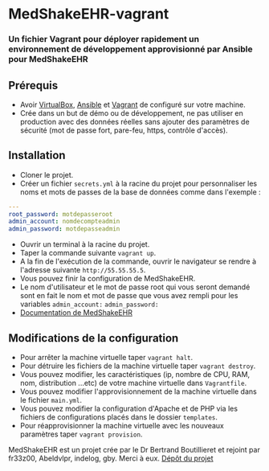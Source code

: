 # MedShakeEHR-vagrant
### Un fichier Vagrant pour déployer rapidement un environnement de développement approvisionné par Ansible pour MedShakeEHR 

## Prérequis
- Avoir [VirtualBox](https://www.virtualbox.org/wiki/Downloads), [Ansible](https://docs.ansible.com/ansible/latest/installation_guide/intro_installation.html) et [Vagrant](https://www.vagrantup.com/docs/installation) de configuré sur votre machine.
- Crée dans un but de démo ou de développement, ne pas utiliser en production avec des données réelles sans ajouter des paramètres de sécurité (mot de passe fort, pare-feu, https, contrôle d'accès).

## Installation 
- Cloner le projet.
- Créer un fichier `secrets.yml` à la racine du projet pour personnaliser les noms et mots de passes de la base de données comme dans l'exemple :

```yml
---
root_password: motdepasseroot
admin_account: nomdecompteadmin
admin_password: motdepasseadmin
```

- Ouvrir un terminal à la racine du projet.
- Taper la commande suivante `vagrant up`.
- A la fin de l'exécution de la commande, ouvrir le navigateur se rendre à l'adresse suivante `http://55.55.55.5`.
- Vous pouvez finir la configuration de MedShakeEHR.
- Le nom d'utilisateur et le mot de passe root qui vous seront demandé sont en fait le nom et mot de passe que vous avez rempli pour les variables `admin_account:` `admin_password:`
- [Documentation de MedShakeEHR](https://www.logiciel-cabinet-medical.fr/documentation-technique/)
## Modifications de la configuration
- Pour arrêter la machine virtuelle taper `vagrant halt`.
- Pour détruire les fichiers de la machine virtuelle taper `vagrant destroy`.
- Vous pouvez modifier, les caractéristiques (ip, nombre de CPU, RAM, nom, distribution ...etc) de votre machine virtuelle dans `Vagrantfile`.
- Vous pouvez modifier l'approvisionnement de la machine virtuelle dans le fichier `main.yml`.
- Vous pouvez modifier la configuration d'Apache et de PHP via les fichiers de configurations placés dans le dossier `templates`.
- Pour réapprovisionner la machine virtuelle avec les nouveaux paramètres taper `vagrant provision`.

MedShakeEHR est un projet crée par le Dr Bertrand Boutillieret et rejoint par fr33z00, Abeldvlpr, indelog, gby. Merci à eux. [Dépôt du projet](https://github.com/MedShake/MedShakeEHR-base)
